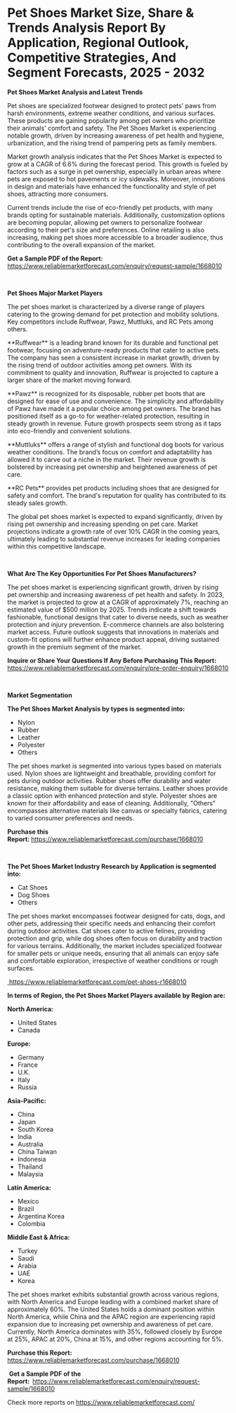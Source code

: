 <p><h1>Pet Shoes Market Size, Share & Trends Analysis Report By Application, Regional Outlook, Competitive Strategies, And Segment Forecasts, 2025 - 2032</h1></p><p><strong>Pet Shoes Market Analysis and Latest Trends</strong></p>
<p><p>Pet shoes are specialized footwear designed to protect pets' paws from harsh environments, extreme weather conditions, and various surfaces. These products are gaining popularity among pet owners who prioritize their animals' comfort and safety. The Pet Shoes Market is experiencing notable growth, driven by increasing awareness of pet health and hygiene, urbanization, and the rising trend of pampering pets as family members.</p><p>Market growth analysis indicates that the Pet Shoes Market is expected to grow at a CAGR of 6.6% during the forecast period. This growth is fueled by factors such as a surge in pet ownership, especially in urban areas where pets are exposed to hot pavements or icy sidewalks. Moreover, innovations in design and materials have enhanced the functionality and style of pet shoes, attracting more consumers. </p><p>Current trends include the rise of eco-friendly pet products, with many brands opting for sustainable materials. Additionally, customization options are becoming popular, allowing pet owners to personalize footwear according to their pet's size and preferences. Online retailing is also increasing, making pet shoes more accessible to a broader audience, thus contributing to the overall expansion of the market.</p></p>
<p><strong>Get a Sample PDF of the Report:&nbsp;</strong> <a href="https://www.reliablemarketforecast.com/enquiry/request-sample/1668010?utm_campaign=2533&utm_medium=2&utm_source=Github&utm_content=ia&utm_term=06032025&utm_id=pet-shoes">https://www.reliablemarketforecast.com/enquiry/request-sample/1668010</a></p>
<p>&nbsp;</p>
<p><strong>Pet Shoes Major Market Players</strong></p>
<p><p>The pet shoes market is characterized by a diverse range of players catering to the growing demand for pet protection and mobility solutions. Key competitors include Ruffwear, Pawz, Muttluks, and RC Pets among others. </p><p>**Ruffwear** is a leading brand known for its durable and functional pet footwear, focusing on adventure-ready products that cater to active pets. The company has seen a consistent increase in market growth, driven by the rising trend of outdoor activities among pet owners. With its commitment to quality and innovation, Ruffwear is projected to capture a larger share of the market moving forward.</p><p>**Pawz** is recognized for its disposable, rubber pet boots that are designed for ease of use and convenience. The simplicity and affordability of Pawz have made it a popular choice among pet owners. The brand has positioned itself as a go-to for weather-related protection, resulting in steady growth in revenue. Future growth prospects seem strong as it taps into eco-friendly and convenient solutions.</p><p>**Muttluks** offers a range of stylish and functional dog boots for various weather conditions. The brand’s focus on comfort and adaptability has allowed it to carve out a niche in the market. Their revenue growth is bolstered by increasing pet ownership and heightened awareness of pet care.</p><p>**RC Pets** provides pet products including shoes that are designed for safety and comfort. The brand's reputation for quality has contributed to its steady sales growth.</p><p>The global pet shoes market is expected to expand significantly, driven by rising pet ownership and increasing spending on pet care. Market projections indicate a growth rate of over 10% CAGR in the coming years, ultimately leading to substantial revenue increases for leading companies within this competitive landscape.</p></p>
<p>&nbsp;</p>
<p><strong>What Are The Key Opportunities For Pet Shoes Manufacturers?</strong></p>
<p><p>The pet shoes market is experiencing significant growth, driven by rising pet ownership and increasing awareness of pet health and safety. In 2023, the market is projected to grow at a CAGR of approximately 7%, reaching an estimated value of $500 million by 2025. Trends indicate a shift towards fashionable, functional designs that cater to diverse needs, such as weather protection and injury prevention. E-commerce channels are also bolstering market access. Future outlook suggests that innovations in materials and custom-fit options will further enhance product appeal, driving sustained growth in the premium segment of the market.</p></p>
<p><strong>Inquire or Share Your Questions If Any Before Purchasing This Report:</strong> <a href="https://www.reliablemarketforecast.com/enquiry/pre-order-enquiry/1668010?utm_campaign=2533&utm_medium=2&utm_source=Github&utm_content=ia&utm_term=06032025&utm_id=pet-shoes">https://www.reliablemarketforecast.com/enquiry/pre-order-enquiry/1668010</a></p>
<p>&nbsp;</p>
<p><strong>Market Segmentation</strong></p>
<p><strong>The Pet Shoes Market Analysis by types is segmented into:</strong></p>
<p><ul><li>Nylon</li><li>Rubber</li><li>Leather</li><li>Polyester</li><li>Others</li></ul></p>
<p><p>The pet shoes market is segmented into various types based on materials used. Nylon shoes are lightweight and breathable, providing comfort for pets during outdoor activities. Rubber shoes offer durability and water resistance, making them suitable for diverse terrains. Leather shoes provide a classic option with enhanced protection and style. Polyester shoes are known for their affordability and ease of cleaning. Additionally, "Others" encompasses alternative materials like canvas or specialty fabrics, catering to varied consumer preferences and needs.</p></p>
<p><strong>Purchase this Report:&nbsp;</strong><a href="https://www.reliablemarketforecast.com/purchase/1668010?utm_campaign=2533&utm_medium=2&utm_source=Github&utm_content=ia&utm_term=06032025&utm_id=pet-shoes">https://www.reliablemarketforecast.com/purchase/1668010</a></p>
<p>&nbsp;</p>
<p><strong>The Pet Shoes Market Industry Research by Application is segmented into:</strong></p>
<p><ul><li>Cat Shoes</li><li>Dog Shoes</li><li>Others</li></ul></p>
<p><p>The pet shoes market encompasses footwear designed for cats, dogs, and other pets, addressing their specific needs and enhancing their comfort during outdoor activities. Cat shoes cater to active felines, providing protection and grip, while dog shoes often focus on durability and traction for various terrains. Additionally, the market includes specialized footwear for smaller pets or unique needs, ensuring that all animals can enjoy safe and comfortable exploration, irrespective of weather conditions or rough surfaces.</p></p>
<p><a href="https://www.reliablemarketforecast.com/pet-shoes-r1668010?utm_campaign=2533&utm_medium=2&utm_source=Github&utm_content=ia&utm_term=06032025&utm_id=pet-shoes">&nbsp;https://www.reliablemarketforecast.com/pet-shoes-r1668010</a></p>
<p><strong>In terms of Region, the Pet Shoes Market Players available by Region are:</strong></p>
<p>
    <p> <strong> North America: </strong>
        <ul>
            <li>United States</li>
            <li>Canada</li>
        </ul>
        </p> 
    <p> <strong> Europe: </strong>
        <ul>
            <li>Germany</li>
            <li>France</li>
            <li>U.K.</li>
            <li>Italy</li>
            <li>Russia</li>
        </ul>
        </p> 
    <p> <strong> Asia-Pacific: </strong>
        <ul>
            <li>China</li>
            <li>Japan</li>
            <li>South Korea</li>
            <li>India</li>
            <li>Australia</li>
            <li>China Taiwan</li>
            <li>Indonesia</li>
            <li>Thailand</li>
            <li>Malaysia</li>
        </ul>
        </p> 
    <p> <strong> Latin America: </strong>
        <ul>
            <li>Mexico</li>
            <li>Brazil</li>
            <li>Argentina Korea</li>
            <li>Colombia</li>
        </ul>
        </p> 
    <p> <strong> Middle East & Africa: </strong>
        <ul>
            <li>Turkey</li>
            <li>Saudi</li>
            <li>Arabia</li>
            <li>UAE</li>
            <li>Korea</li>
        </ul>
    </p>
    </p>
<p><p>The pet shoes market exhibits substantial growth across various regions, with North America and Europe leading with a combined market share of approximately 60%. The United States holds a dominant position within North America, while China and the APAC region are experiencing rapid expansion due to increasing pet ownership and awareness of pet care. Currently, North America dominates with 35%, followed closely by Europe at 25%, APAC at 20%, China at 15%, and other regions accounting for 5%.</p></p>
<p><strong>Purchase this Report: </strong><a href="https://www.reliablemarketforecast.com/purchase/1668010?utm_campaign=2533&utm_medium=2&utm_source=Github&utm_content=ia&utm_term=06032025&utm_id=pet-shoes">https://www.reliablemarketforecast.com/purchase/1668010</a></p>
<p>&nbsp;<strong>Get a Sample PDF of the Report:&nbsp;&nbsp;</strong><a href="https://www.reliablemarketforecast.com/enquiry/request-sample/1668010?utm_campaign=2533&utm_medium=2&utm_source=Github&utm_content=ia&utm_term=06032025&utm_id=pet-shoes">https://www.reliablemarketforecast.com/enquiry/request-sample/1668010</a></p>
<p><strong></strong></p>
<p>Check more reports on <a href="https://www.reliablemarketforecast.com/?utm_campaign=2533&utm_medium=2&utm_source=Github&utm_content=ia&utm_term=06032025&utm_id=pet-shoes">https://www.reliablemarketforecast.com/</a></p>